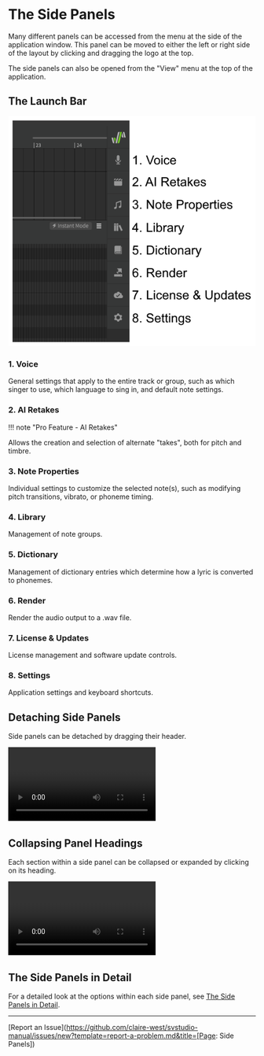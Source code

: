 # The Side Panels

Many different panels can be accessed from the menu at the side of the application window. This panel can be moved to either the left or right side of the layout by clicking and dragging the logo at the top.

The side panels can also be opened from the "View" menu at the top of the application.

## The Launch Bar

![Each Icon in the Launch Bar](../img/workspace/side-panel.png)

### 1. Voice
General settings that apply to the entire track or group, such as which singer to use, which language to sing in, and default note settings.

### 2. AI Retakes

!!! note "Pro Feature - AI Retakes"

Allows the creation and selection of alternate "takes", both for pitch and timbre.

### 3. Note Properties
Individual settings to customize the selected note(s), such as modifying pitch transitions, vibrato, or phoneme timing.

### 4. Library
Management of note groups.

### 5. Dictionary
Management of dictionary entries which determine how a lyric is converted to phonemes.

### 6. Render
Render the audio output to a .wav file.

### 7. License & Updates
License management and software update controls.

### 8. Settings
Application settings and keyboard shortcuts.

## Detaching Side Panels

Side panels can be detached by dragging their header.

![type:video](../img/workspace/side-panel-detach.mp4)

## Collapsing Panel Headings

Each section within a side panel can be collapsed or expanded by clicking on its heading.

![type:video](../img/workspace/side-panel-section-collapse.mp4)

## The Side Panels in Detail

For a detailed look at the options within each side panel, see [The Side Panels in Detail](../advanced/side-panels.md).

---

[Report an Issue](https://github.com/claire-west/svstudio-manual/issues/new?template=report-a-problem.md&title=[Page: Side Panels])